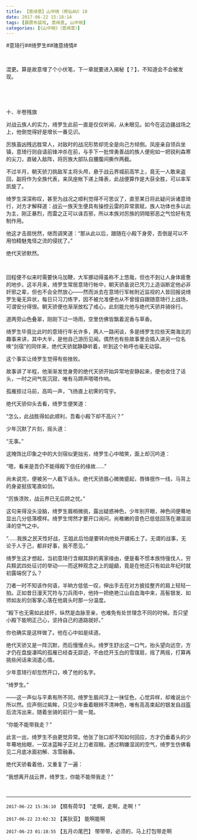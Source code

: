 ```yaml
---
title: 【意绮意】山中晓（修仙AU）10
date: 2017-06-22 15:18:14
tags: [霹雳布袋戏, 意绮意, 山中晓]
categories: [《山中晓》（意绮意）]
---
```


<p dir="ltr"  >#意琦行##绮罗生##瑰意绮情#</p> 
<p dir="ltr"  >&nbsp;</p> 
<p dir="ltr"  >混更。算是故意埋了个小伏笔，下一章就要进入揭秘【？】，不知道会不会被发现。</p> 
<p dir="ltr"  >&nbsp;</p> 
<p dir="ltr"  >&nbsp;</p> 
<p dir="ltr"  >十、半卷残旗</p> 


<p dir="ltr"  >对战云族人的实力，绮罗生此前一直是仅仅听闻，从未眼见。如今在这边疆战场之上，他倒觉得好是增长一番见识。</p> 
<p dir="ltr"  >厉族虽凶残远胜常人，对敌时的战况形势却完全是向己方倾倒。凤座亲自领兵坐镇，意琦行则自请前锋冲杀在前，与手下一批悍勇善战的族人便宛如一把锐利森寒的尖刀，直破入敌阵，将厉族大部队自腰腹间撕作两截。</p> 
<p dir="ltr"  >不过半月，朝天骄刀挑敌军主将头颅，悬于战云界城前高竿上，竟无一人敢来盗回，副将作为全族代表，来凤座帐下递上降表，此战便算作是大获全胜，可以率军凯旋了。</p> 
<p dir="ltr"  >绮罗生深深称叹，甚至为战况之顺利觉得不可思议了，直至某日将此疑问诉诸意琦行，对方才解释道：战云一族天生便具有操控云雷的异常禀赋，族人功体也多以此为主，刚正暴烈，而雷之正可以诛百邪，所以本族对厉族的阴暗邪恶之气恰好有克制作用。</p> 
<p dir="ltr"  >他这才击扇恍然，继而调笑道：“那从此以后，跟随在小殿下身旁，吾倒是可以不用怕精魅鬼怪之流的侵扰了。”</p> 
<p dir="ltr"  >绝代天骄默然。</p> 
<p dir="ltr"  >&nbsp;</p> 
<p dir="ltr"  >回程便不似来时需要快马加鞭，大军挪动得虽称不上悠哉，但也不到让人身体疲惫的地步。这半月来，绮罗生常居意琦行帐中，朝天骄虽说已凭刀上造诣断定他必非奸邪之辈，但也不会全然放心——然而派去在意琦行军帐附近监视的人皆回报说绮罗生毫无异状，每日只习刀练字，因不被允准便也从不曾擅自跟随意琦行上战场，可谓安分得很。朝天骄便也渐渐放松了戒心，此刻能允他与绝代天骄并骑徐行。</p> 
<p dir="ltr"  >道两旁山色叠翠，刚刚下过一场雨，空里仿佛皆飘着泥香与草香。</p> 
<p dir="ltr"  >绮罗生毕竟比此时的意琦行年长许多，两人一路闲谈，多是绮罗生捡些天南海北的趣事来讲，其中大半，是他自己游历见闻。偶然也有些故事里会插入进另一位名唤“剑宿”的同伴来，绝代天骄就静静听着，听到这个称呼也毫无动容。</p> 
<p dir="ltr"  >这个事实让绮罗生觉得有些挫败。</p> 
<p dir="ltr"  >故事讲了半程，他渐渐发觉身旁的绝代天骄开始异常地安静起来，便也收住了话头，一时之间气氛沉寂，唯有马蹄声嗒嗒作响。</p> 
<p dir="ltr"  >孤雁掠过马前，高鸣一声，飞扬直上初霁的穹宇。</p> 
<p dir="ltr"  >绝代天骄仰头去看，绮罗生便笑道：</p> 
<p dir="ltr"  >“怎么，此战胜得如此顺利，吾看小殿下却不高兴？”</p> 
<p dir="ltr"  >少年沉默了片刻，摇头道：</p> 
<p dir="ltr"  >“无事。”</p> 
<p dir="ltr"  >这掩饰比印象之中的大剑宿似更拙劣，绮罗生心中暗笑，面上却沉吟道：</p> 
<p dir="ltr"  >“嗯，看来是吾仍不能得殿下信任的缘故……”</p> 
<p dir="ltr"  >尚未说完，便被另一人截下话头。绝代天骄眉心微微蹙起，唇锋抿作一线，马背上的身姿挺拔笔直如剑。</p> 
<p dir="ltr"  >“厉族溃败，战云界已无后顾之忧。”</p> 
<p dir="ltr"  >这句来得没头没脑，绮罗生眉梢微挑，露出疑惑神色，少年别开眼，神色间便蓦地显出几分低落模样。绮罗生愕然才要开口询问，尚稚嫩的音色已低低回荡在潮湿润泽的空气之中。</p> 
<p dir="ltr"  >“……我族之民天性好战，王姐此后怕是要转向他处开疆拓土了。无谓的战事，无论于人于己，都非好事，我不愿见。”</p> 
<p dir="ltr"  >绮罗生这才想起，当初意琦行含糊其辞的离家缘由，便是看不惯本族恃强伐人，穷兵黩武四处征讨的举动——而这种观念之上的龃龉，竟是在他还只有如此年纪时就初露端倪了么？</p> 
<p dir="ltr"  >刀者一时不知该作何语，半晌方低低一叹，伸出手去在对方披挂整齐的肩上轻轻一拍。正如昔日漫天咒符与刀兵雨中，他持一把绝艳江山自血海中来，高髻银发、如师如友的剑客掌心落在他肩头时那一分温度。</p> 
<p dir="ltr"  >“殿下也无需如此挂怀，纵然是血脉至亲，也难免有处世理念不同的时候。吾只望小殿下能明正己心，坚持自己的道路就好。”</p> 
<p dir="ltr"  >你也确实是这样做了。他在心中如是续道。</p> 
<p dir="ltr"  >绝代天骄又是一阵沉默，而后慢慢点头。绮罗生舒出这一口气，抬头望向远空，方才仍在盘旋凄鸣的孤雁已经杳无踪迹，不由捻开玉白的雪璞扇，摇了两摇，打算再挑些闲话来消遣心情。</p> 
<p dir="ltr"  >少年意琦行却忽然开口，唤了他的名字。</p> 
<p dir="ltr"  >“绮罗生。”</p> 
<p dir="ltr"  >——这一声似与平素有所不同，绮罗生眉间浮上一抹怔色，心觉异样，却难说出个所以然。应声侧过紫眸，只见少年垂着眼辨不清神色，唯有高高束起的银发自战盔后流泻出来，随着坐骑的前行一晃一晃。</p> 
<p dir="ltr"  >“你能不能带我走？”</p> 
<p dir="ltr"  >此言一出，绮罗生不由更觉异常。他张了张口却不知如何回应，方才仍垂着头的少年蓦地抬眼，一双冰蓝眸子正对上刀者双眼。透过稍嫌湿润的空气，绮罗生仿佛看见二月底冰面初解、冻雪融春。</p> 
<p dir="ltr"  >绝代天骄看着他，又重复了一遍：</p> 
<p dir="ltr"  >“我想离开战云界，绮罗生，你能不能带我走？”</p> 
<p dir="ltr"  >&nbsp;</p>

<!-- more -->

---

`2017-06-22 15:36:10` 【隰有荷华】 “走啊，走啊，走啊！”

`2017-06-22 23:02:32` 【美狄亚】 能啊能啊

`2017-06-23 01:18:55` 【五月の尾巴】 带带带，必须的，马上打包带走啊
